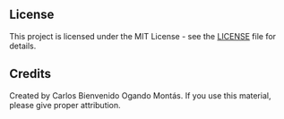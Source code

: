 ## License
This project is licensed under the MIT License - see the [LICENSE](LICENSE) file for details.

## Credits
Created by Carlos Bienvenido Ogando Montás. If you use this material, please give proper attribution.
